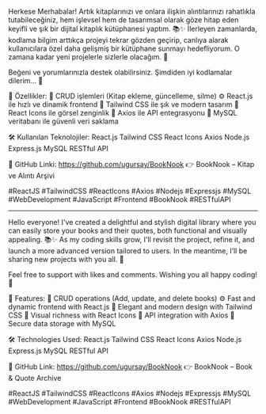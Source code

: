 Herkese Merhabalar!
Artık kitaplarınızı ve onlara ilişkin alıntılarınızı rahatlıkla tutabileceğiniz, hem işlevsel hem de tasarımsal olarak göze hitap eden keyifli ve şık bir dijital kitaplık kütüphanesi yaptım. 📚✨
İlerleyen zamanlarda, kodlama bilgim arttıkça projeyi tekrar gözden geçirip, canlıya alarak kullanıcılara özel daha gelişmiş bir kütüphane sunmayı hedefliyorum. O zamana kadar yeni projelerle sizlerle olacağım. 🚀

Beğeni ve yorumlarınızla destek olabilirsiniz. Şimdiden iyi kodlamalar dilerim... 🙌

🎨 Özellikler:
🔄 CRUD işlemleri (Kitap ekleme, güncelleme, silme)
⚙️ React.js ile hızlı ve dinamik frontend
🎨 Tailwind CSS ile şık ve modern tasarım
🔗 React Icons ile görsel zenginlik
📡 Axios ile API entegrasyonu
💾 MySQL veritabanı ile güvenli veri saklama

🛠️ Kullanılan Teknolojiler:
React.js
Tailwind CSS
React Icons
Axios
Node.js
Express.js
MySQL
RESTful API

🔗 GitHub Linki: https://github.com/ugursay/BookNook
👉 BookNook – Kitap ve Alıntı Arşivi

#ReactJS #TailwindCSS #ReactIcons #Axios #Nodejs #Expressjs #MySQL #WebDevelopment #JavaScript #Frontend #BookNook #RESTfulAPI

---

Hello everyone!
I've created a delightful and stylish digital library where you can easily store your books and their quotes, both functional and visually appealing. 📚✨
As my coding skills grow, I'll revisit the project, refine it, and launch a more advanced version tailored to users. In the meantime, I’ll be sharing new projects with you all. 🚀

Feel free to support with likes and comments. Wishing you all happy coding! 🙌

🎨 Features:
🔄 CRUD operations (Add, update, and delete books)
⚙️ Fast and dynamic frontend with React.js
🎨 Elegant and modern design with Tailwind CSS
🔗 Visual richness with React Icons
📡 API integration with Axios
💾 Secure data storage with MySQL

🛠️ Technologies Used:
React.js
Tailwind CSS
React Icons
Axios
Node.js
Express.js
MySQL
RESTful API

🔗 GitHub Link: https://github.com/ugursay/BookNook
👉 BookNook – Book & Quote Archive

#ReactJS #TailwindCSS #ReactIcons #Axios #Nodejs #Expressjs #MySQL #WebDevelopment #JavaScript #Frontend #BookNook #RESTfulAPI

